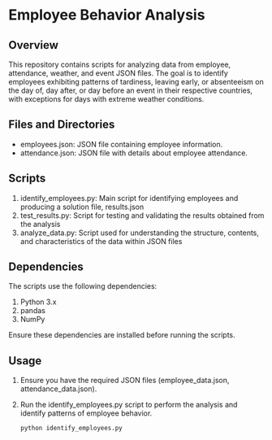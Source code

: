 # Employee Behavior Analysis

## Overview

This repository contains scripts for analyzing data from employee, attendance, weather, and event JSON files. The goal is to identify employees exhibiting patterns of tardiness, leaving early, or absenteeism on the day of, day after, or day before an event in their respective countries, with exceptions for days with extreme weather conditions. 

## Files and Directories

- employees.json: JSON file containing employee information.
- attendance.json: JSON file with details about employee attendance.

## Scripts

1. identify_employees.py: Main script for identifying employees and producing a solution file, results.json
2. test_results.py: Script for testing and validating the results obtained from the analysis
3. analyze_data.py: Script used for understanding the structure, contents, and characteristics of the data within JSON files

## Dependencies

The scripts use the following dependencies:
1. Python 3.x
2. pandas
3. NumPy

Ensure these dependencies are installed before running the scripts.
   
## Usage

1. Ensure you have the required JSON files (employee_data.json, attendance_data.json).
2. Run the identify_employees.py script to perform the analysis and identify patterns of employee behavior.

   ```bash
   python identify_employees.py
